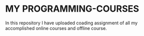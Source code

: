 # MY PROGRAMMING-COURSES
In this repository I have uploaded coading assignment of all my accomplished online courses and offline course.
